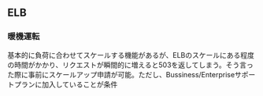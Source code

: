 ## ELB

### 暖機運転
基本的に負荷に合わせてスケールする機能があるが、ELBのスケールにある程度の時間がかかり、リクエストが瞬間的に増えると503を返してしまう。そう言った際に事前にスケールアップ申請が可能。ただし、Bussiness/Enterpriseサポートプランに加入していることが条件
